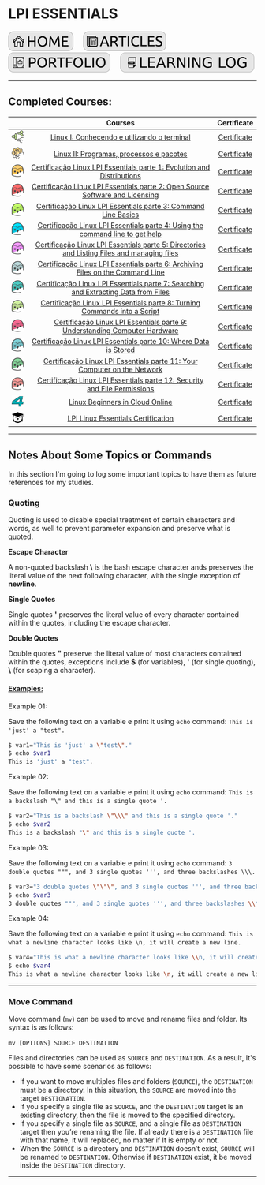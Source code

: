 # LPI ESSENTIALS

[![HOME](../../img/button_home.png)](https://github.com/mmmarceleza/My-Learning-Tracker#marcelos-learning-tracker) &nbsp; &nbsp; [![MY ARTICLES](../../img/button_article.png)](https://github.com/mmmarceleza/My-Learning-Tracker/blob/master/content/my-articles.md#my-articles) &nbsp; &nbsp; [![PORTFOLIO](../../img/button_portfolio.png)](https://github.com/mmmarceleza/My-Learning-Tracker/blob/master/content/portfolio.md#portfolio) &nbsp; &nbsp; [![LEARNING LOG](../../img/button_log.png)](https://github.com/mmmarceleza/My-Learning-Tracker/blob/master/content/learning-log.md#learning-log)

***

## Completed Courses:

|   | Courses | Certificate |
|:---:|:---:|:---:|
| ![linux I](../../img/linux-ubuntu.png) | [Linux I: Conhecendo e utilizando o terminal](https://cursos.alura.com.br/course/linux-ubuntu) | [Certificate](https://cursos.alura.com.br/certificate/366af61f-736f-4274-b849-f342dc4fe705) |
| ![linux-processos](../../img/linux-ubuntu-processos.png) | [Linux II: Programas, processos e pacotes](https://cursos.alura.com.br/course/linux-ubuntu-processos) | [Certificate](https://cursos.alura.com.br/certificate/8d907c2a-a194-42ec-97a0-db96f68c6b95) |
| ![essentials 1](../../img/linux-essentials-1.png) | [Certificação Linux LPI Essentials parte 1: Evolution and Distributions](https://cursos.alura.com.br/course/linux-essentials-1) | [Certificate](https://cursos.alura.com.br/certificate/3c2cbb4a-3529-46e5-8491-c0c17a31e445) |
| ![essentials 2](../../img/linux-essentials-2.png) | [Certificação Linux LPI Essentials parte 2: Open Source Software and Licensing](https://cursos.alura.com.br/course/linux-essentials-2) | [Certificate](https://cursos.alura.com.br/certificate/fbed0a7f-a959-45d1-83e5-1f4082812d8d) |
| ![essentials 3](../../img/linux-essentials-3.png) | [Certificação Linux LPI Essentials parte 3: Command Line Basics](https://cursos.alura.com.br/course/linux-essentials-3) | [Certificate](https://cursos.alura.com.br/certificate/2caae3f7-8a1a-4006-b179-ede3e7afe59c) |
| ![essentials 4](../../img/linux-essentials-4.png) | [Certificação Linux LPI Essentials parte 4: Using the command line to get help](https://cursos.alura.com.br/course/linux-essentials-4) | [Certificate](https://cursos.alura.com.br/certificate/1347e079-5bd9-4488-a651-3951781d0ece) |
| ![essentials 5](../../img/linux-essentials-5.png) | [Certificação Linux LPI Essentials parte 5: Directories and Listing Files and managing files](https://cursos.alura.com.br/course/linux-essentials-5) | [Certificate](https://cursos.alura.com.br/certificate/2a6701c3-6de3-4cda-a458-db929854c8ab) |
| ![essentials 6](../../img/linux-essentials-6.png) | [Certificação Linux LPI Essentials parte 6: Archiving Files on the Command Line](https://cursos.alura.com.br/course/linux-essentials-6) | [Certificate](https://cursos.alura.com.br/certificate/713f57f8-2789-43b3-9ed0-8f81c8dc02c0) |
| ![essentials 7](../../img/linux-essentials-7.png) | [Certificação Linux LPI Essentials parte 7: Searching and Extracting Data from Files](https://cursos.alura.com.br/course/linux-essentials-7) | [Certificate](https://cursos.alura.com.br/certificate/6edd9dea-6e0c-468b-b869-998c91f638f6) |
| ![essentials 8](../../img/linux-essentials-8.png) | [Certificação Linux LPI Essentials parte 8: Turning Commands into a Script](https://cursos.alura.com.br/course/linux-essentials-8) | [Certificate](https://cursos.alura.com.br/certificate/6c73d672-6858-4047-adde-4fe3cc9e7ae0) |
| ![essentials 9](../../img/linux-essentials-9.png) | [Certificação Linux LPI Essentials parte 9: Understanding Computer Hardware](https://cursos.alura.com.br/course/linux-essentials-9) | [Certificate](https://cursos.alura.com.br/certificate/0868a98f-b254-45f5-ac6a-43d9ade814ea) |
| ![essentials](../../img/linux-essentials-10.png) | [Certificação Linux LPI Essentials parte 10: Where Data is Stored](https://cursos.alura.com.br/course/linux-essentials-10) | [Certificate](https://cursos.alura.com.br/certificate/b8bf609b-2703-466f-ad66-08efdf92007a) |
| ![essentials 11](../../img/linux-essentials-11.png) | [Certificação Linux LPI Essentials parte 11: Your Computer on the Network](https://cursos.alura.com.br/course/linux-essentials-11) | [Certificate](https://cursos.alura.com.br/certificate/2d14a5e5-a0c1-47ac-9947-ebd3986443da) |
| ![essentials 12](../../img/linux-essentials-12.png) | [Certificação Linux LPI Essentials parte 12: Security and File Permissions](https://cursos.alura.com.br/course/linux-essentials-12) | [Certificate](https://cursos.alura.com.br/certificate/b52802c0-26c4-428a-bc81-76a84330db3f) |
| ![4linux](../../img/4linux.png) | [Linux Beginners in Cloud Online](https://4linux.com.br/cursos/treinamento/linux-beginners-in-cloud/) | [Certificate](https://i.imgur.com/2TGqWft.jpeg) |
| ![linuxacademy](../../img/linuxacademy.png) | [LPI Linux Essentials Certification](https://acloudguru.com/course/lpi-linux-essentials-certification) | [Certificate](https://linuxacademy.com/profile/u/cert/id/400189) |

***

## Notes About Some Topics or Commands

In this section I'm going to log some important topics to have them as future references for my studies.


### Quoting

Quoting is used to disable special treatment of certain characters and words, as well to prevent parameter expansion and preserve what is quoted.

**Escape Character**

A non-quoted backslash **\\** is the bash escape character ands preserves the literal value of the next following character, with the single exception of **newline**.

**Single Quotes**

Single quotes **'** preserves the literal value of every character contained within the quotes, including the escape character.

**Double Quotes**

Double quotes **"** preserve the literal value of most characters contained within the quotes, exceptions include **$** (for variables), **'** (for single quoting), **\\** (for scaping a character).

#### <u>Examples:</u>

Example 01: 
 
Save the following text on a variable e print it using `echo` command: `This is 'just' a "test".`

```bash
$ var1="This is 'just' a \"test\"."
$ echo $var1
This is 'just' a "test".
```

Example 02: 
 
Save the following text on a variable e print it using `echo` command: `This is a backslash "\" and this is a single quote '.`

```bash
$ var2="This is a backslash \"\\\" and this is a single quote '."
$ echo $var2
This is a backslash "\" and this is a single quote '.
```

Example 03: 
 
Save the following text on a variable e print it using `echo` command: `3 double quotes """, and 3 single quotes ''', and three backslashes \\\.`

```bash
$ var3="3 double quotes \"\"\", and 3 single quotes ''', and three backslashes \\\\\\."
$ echo $var3
3 double quotes """, and 3 single quotes ''', and three backslashes \\\.
```


Example 04: 
 
Save the following text on a variable e print it using `echo` command: `This is what a newline character looks like \n, it will create a new line.`

```bash
$ var4="This is what a newline character looks like \\n, it will create a new line."
$ echo $var4
This is what a newline character looks like \n, it will create a new line.
```

***

### Move Command

Move command (`mv`) can be used to move and rename files and folder. Its syntax is as follows:

`mv [OPTIONS] SOURCE DESTINATION`

Files and directories can be used as `SOURCE` and `DESTINATION`. As a result, It's possible to have some scenarios as follows:

- If you want to move multiples files and folders (`SOURCE`), the `DESTINATION` must be a directory. In this situation, the `SOURCE` are moved into the target `DESTIONATION`.
- If you specify a single file as `SOURCE`, and the `DESTINATION` target is an existing directory, then the file is moved to the specified directory.
- If you specify a single file as `SOURCE`, and a single file as `DESTINATION` target then you’re renaming the file. If already there is a `DESTINATION` file with that name, it will replaced, no matter if It is empty or not.
- When the `SOURCE` is a directory and `DESTINATION` doesn’t exist, `SOURCE` will be renamed to `DESTINATION`. Otherwise if `DESTINATION` exist, it be moved inside the `DESTINATION` directory.

***

